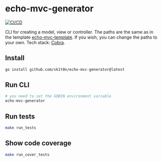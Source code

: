 # echo-mvc-generator

[![CI/CD](https://github.com/sk1t0n/echo-mvc-generator/actions/workflows/go.yml/badge.svg)](https://github.com/sk1t0n/echo-mvc-generator/actions/workflows/go.yml)

CLI for creating a model, view or controller. The paths are the same as in the template [echo-mvc-template](https://github.com/sk1t0n/echo-mvc-template). If you wish, you can change the paths to your own. Tech stack: [Cobra](https://github.com/spf13/cobra).

## Install

```sh
go install github.com/sk1t0n/echo-mvc-generator@latest
```

## Run CLI

```sh
# you need to set the GOBIN environment variable
echo-mvc-generator
```

## Run tests

```sh
make run_tests
```

## Show code coverage

```sh
make run_cover_tests
```

